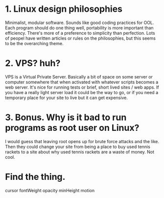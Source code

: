 # 1. Linux design philosophies
Minimalist, modular software. Sounds like good coding practices
for OOL. Each program should do one thing well, portability is more 
important than efficiency. There's more of a preference to simplicity than perfection.
Lots of peopel have written articles or rules on the philosophies, but this seems to be the overarching theme. 

# 2. VPS? huh?
VPS is a Virtual Private Server. Basically a bit of space on some server or computer somewhere that when activated with whatever scripts becomes a web server. It's nice for running tests or brief, short lived sites / web apps. If you have a really light server load
it could be the way to go, or if you need a temporary place for your site to live but it can get expensive.

# 3. Bonus. Why is it bad to run programs as root user on Linux?
I would guess that leaving root opens up for brute force attacks and the like. 
Then they could change your site from being a place to buy used tennis rackets to
a site about why used tennis rackets are a waste of money. Not cool.


# Find the thing.
cursor
fontWeight
opacity
minHeight
motion